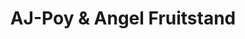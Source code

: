 ---
title: "AJ-Poy & Angel Fruitstand"
url: /davao-city/aj-poy-and-angel-fruitstand/
shop: greengrocer
---